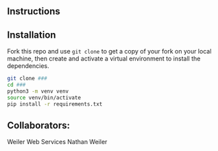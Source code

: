 # 

## Instructions

## Installation

Fork this repo and use `git clone` to get a copy of your fork on your local machine, then create and activate a virtual environment to install the dependencies.

```sh
git clone ###
cd ###
python3 -m venv venv
source venv/bin/activate
pip install -r requirements.txt
```

## Collaborators:
Weiler Web Services
Nathan Weiler
